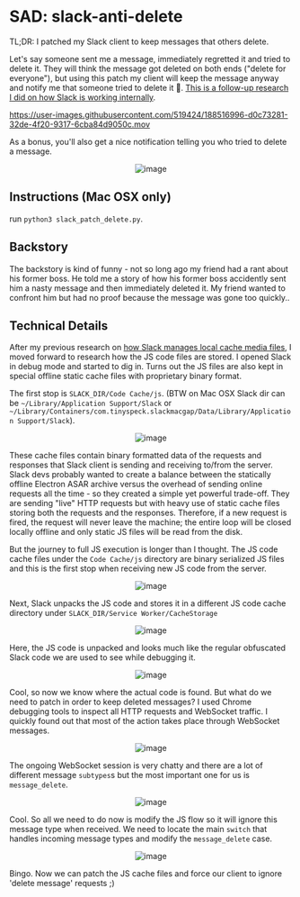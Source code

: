 # SAD: slack-anti-delete

TL;DR: I patched my Slack client to keep messages that others delete.

Let's say someone sent me a message, immediately regretted it and tried to delete it. They will think the message got deleted on both ends ("delete for everyone"), but using this patch my client will keep the message anyway and notify me that someone tried to delete it 😬. [This is a follow-up research I did on how Slack is working internally](https://github.com/SharonBrizinov/slack-sounds).

https://user-images.githubusercontent.com/519424/188516996-d0c73281-32de-4f20-9317-6cba84d9050c.mov

As a bonus, you'll also get a nice notification telling you who tried to delete a message.
<p align="center">
<img alt="image" src="https://user-images.githubusercontent.com/519424/188516989-223be9c4-e710-488b-9b6f-d59626abafdf.jpg">
</p>

## Instructions (Mac OSX only)
run `python3 slack_patch_delete.py`.

## Backstory
The backstory is kind of funny - not so long ago my friend had a rant about his former boss. He told me a story of how his former boss accidently sent him a nasty message and then immediately deleted it. My friend wanted to confront him but had no proof because the message was gone too quickly..

## Technical Details
After my previous research on [how Slack manages local cache media files](https://github.com/SharonBrizinov/slack-sounds/edit/main/README.md), I moved forward to research how the JS code files are stored. I opened Slack in debug mode and started to dig in. Turns out the JS files are also kept in special offline static cache files with proprietary binary format. 

The first stop is `SLACK_DIR/Code Cache/js`. (BTW on Mac OSX Slack dir can be `~/Library/Application Support/Slack` or `~/Library/Containers/com.tinyspeck.slackmacgap/Data/Library/Application Support/Slack`).

<p align="center">
<img alt="image" src="https://user-images.githubusercontent.com/519424/188517504-b8a21bd8-40ff-4608-8b2e-2a055875f7d9.png">
</p>

These cache files contain binary formatted data of the requests and responses that Slack client is sending and receiving to/from the server. Slack devs probably wanted to create a balance between the statically offline Electron ASAR archive versus the overhead of sending online requests all the time - so they created a simple yet powerful trade-off. They are sending "live" HTTP requests but with heavy use of static cache files storing both the requests and the responses. Therefore, if a new request is fired, the request will never leave the machine; the entire loop will be closed locally offline and only static JS files will be read from the disk.

But the journey to full JS execution is longer than I thought. The JS code cache files under the `Code Cache/js` directory are binary serialized JS files and this is the first stop when receiving new JS code from the server.

<p align="center">
<img alt="image" src="https://user-images.githubusercontent.com/519424/188517731-d8b0f455-3592-4462-a2df-a94869328375.png">
</p>

Next, Slack unpacks the JS code and stores it in a different JS code cache directory under `SLACK_DIR/Service Worker/CacheStorage`
<p align="center">
<img alt="image" src="https://user-images.githubusercontent.com/519424/188517826-5c375ab9-b0eb-4ffb-bc9e-ee83ed2bbeb0.png">
</p>

Here, the JS code is unpacked and looks much like the regular obfuscated Slack code we are used to see while debugging it.
<p align="center">
<img alt="image" src="https://user-images.githubusercontent.com/519424/188517875-994bea70-fcc3-4f1d-85a9-1c24a7eaa526.png">
</p>

Cool, so now we know where the actual code is found. But what do we need to patch in order to keep deleted messages? I used Chrome debugging tools to inspect all HTTP requests and WebSocket traffic. I quickly found out that most of the action takes place through WebSocket messages. 

<p align="center">
<img alt="image" src="https://user-images.githubusercontent.com/519424/188518006-7f9de2db-51f0-46fd-853f-9f734620cd04.png">
</p>

The ongoing WebSocket session is very chatty and there are a lot of different message `subtypes`s but the most important one for us is `message_delete`.
<p align="center">
<img alt="image" src="https://user-images.githubusercontent.com/519424/188518224-da7ccf20-a2bb-4114-b6c1-7c76b9686a2a.png">
</p>

Cool. So all we need to do now is modify the JS flow so it will ignore this message type when received. We need to locate the main `switch` that handles incoming message types and modify the `message_delete` case.

<p align="center">
<img alt="image" src="https://user-images.githubusercontent.com/519424/188518385-f1e319e4-16c6-499d-b153-e24891520e75.png">
</p>

Bingo. Now we can patch the JS cache files and force our client to ignore 'delete message' requests ;)


